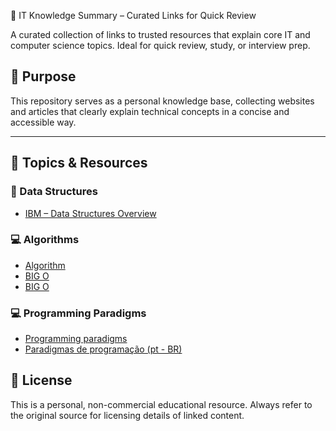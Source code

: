🧠 IT Knowledge Summary – Curated Links for Quick Review

A curated collection of links to trusted resources that explain core IT and computer science topics. Ideal for quick review, study, or interview prep.

## 📌 Purpose

This repository serves as a personal knowledge base, collecting websites and articles that clearly explain technical concepts in a concise and accessible way.

---

## 🔗 Topics & Resources

### 📂 Data Structures
- [IBM – Data Structures Overview](https://www.ibm.com/think/topics/data-structure)

### 💻 Algorithms
- [Algorithm](https://www.datacamp.com/blog/what-is-an-algorithm)
- [BIG O](https://www.geeksforgeeks.org/dsa/analysis-algorithms-big-o-analysis/)
- [BIG O](https://www.savemyexams.com/a-level/computer-science/ocr/17/revision-notes/8-algorithms/8-1-algorithms/big-o-notation/)

### 💻 Programming Paradigms
- [Programming paradigms](https://www.bbc.co.uk/bitesize/guides/zc8pjty/revision/1)
- [Paradigmas de programação (pt - BR)](https://tripleten.com.br/blog/paradigmas-de-programacao-o-que-sao-e-quais-os-principais/)
<!---
### 🧠 System Design
- _[add link here]_

### 🕸️ Networks & Protocols
- _[add link here]_

### 🔐 Security Basics
- _[add link here]_

---

## 🛠️ Contribution (Optional)

If you'd like to suggest a high-quality resource, feel free to open a pull request or submit an issue.

---
--->
## 📣 License

This is a personal, non-commercial educational resource. Always refer to the original source for licensing details of linked content.
